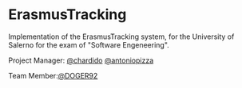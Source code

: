 # ErasmusTracking
Implementation of the ErasmusTracking system, for the University of Salerno for the exam of "Software Engeneering".

Project Manager:
[@chardido](https://github.com/chardido)
[@antoniopizza](https://github.com/antoniopizza)

Team Member:[@DOGER92](https://github.com/DOGER92)

